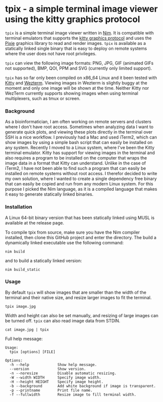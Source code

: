 # tpix - a simple terminal image viewer using the kitty graphics protocol

`tpix` is a simple terminal image viewer written in [Nim](https://nim-lang.org/). It is compatible with terminal emulators that supports the [kitty graphics protocol](https://sw.kovidgoyal.net/kitty/graphics-protocol/) and uses the [Pixie](https://github.com/treeform/pixie) graphics library to read and render images. `tpix` is available as a statically linked single binary that is easy to deploy on remote systems where the user does not have root privileges.

`tpix` can view the following image formats: PNG, JPG, GIF (animated GIFs not supported), BMP, QOI, PPM and SVG (currently only limited support).

`tpix` has so far only been compiled on x86_64 Linux and it been tested with [Kitty](https://sw.kovidgoyal.net/kitty/) and [Wezterm](https://wezfurlong.org/wezterm/). Viewing images in Wezterm is slightly buggy at the moment and only one image will be shown at the time. Neither Kitty nor WezTerm currently supports showing images when using terminal multiplexers, such as tmux or screen.

### Background

As a bioinformatician, I am often working on remote servers and clusters where I don't have root access. Sometimes when analyzing data I want to generate quick plots, and viewing these plots directly in the terminal over SSH is a nice workflow. I previously had a Mac and used iTerm2, which can show images by using a simple bash script that can easily be installed on any system. Recently I moved to a Linux system, where I've been the Kitty terminal emulator. Kitty has support for viewing images in the terminal and also requires a program to be installed on the computer that wraps the image data in a format that Kitty can understand. Unlike in the case of iTerm2, I have not been able to find such a program that can easily be installed on remote systems without root access. I therefor decided to write my own solution, where I wanted to create a single dependency free binary that can easily be copied and run from any modern Linux system. For this purpose I picked the Nim language, as it is a compiled language that makes it easy to generate statically linked binaries.

### Installation

A Linux 64-bit binary version that has been statically linked using MUSL is available at the release page.

To compile tpix from source, make sure you have the Nim compiler installed, then clone this GitHub project and enter the directory. The build a dynamically linked executable use the following command:

```
nim build
```

and to build a statically linked version:

```
nim build_static
```

### Usage

By default `tpix` will show images that are smaller than the width of the terminal and their native size, and resize larger images to fit the terminal.

```
tpix image.jpg
```

Width and height can also be set manually, and resizing of large images can be turned off. `tpix` can also read image data from STDIN.

```
cat image.jpg | tpix
```

Full help message:

```
Usage:
  tpix [options] [FILE]

Options:
  -h --help             Show help message.
  --version             Show version.
  -n --noresize         Disable automatic resizing.
  -W --width WIDTH      Specify image width.
  -H --height HEIGHT    Specify image height.
  -b --background       Add white background if image is transparent.
  -p --printname        Print file name.
  -f --fullwidth        Resize image to fill terminal width.
```
